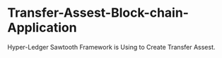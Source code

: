 # Transfer-Assest-Block-chain-Application

Hyper-Ledger Sawtooth Framework is Using to Create Transfer Assest.
